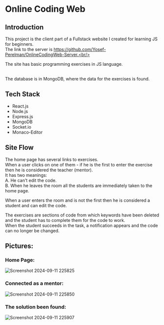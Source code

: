 # Online Coding Web
## Introduction
This project is the client part of a Fullstack website I created for learning JS for beginners.<br/>
The link to the server is https://github.com/Yosef-Perelman/OnlineCodingWeb-Server.<br/><br/>

The site has basic programming exercises in JS language.<br/><br/>

The database is in MongoDB, where the data for the exercises is found.<br/>

## Tech Stack
- React.js
- Node.js
- Express.js
- MongoDB
- Socket.io
- Monaco-Editor

## Site Flow
The home page has several links to exercises.<br/>
When a user clicks on one of them - if he is the first to enter the exercise then he is considered the teacher (mentor).<br/>
It has two meanings:<br/>
A. He can't edit the code.<br/>
B. When he leaves the room all the students are immediately taken to the home page.<br/>

When a user enters the room and is not the first then he is considered a student and can edit the code.<br/>


The exercises are 
sections of code from which keywords have been deleted and the student has to complete them for the code to work.<br/>
When the student succeeds in the task, a notification appears and the code can no longer be changed.<br/>

## Pictures:
### Home Page:
![Screenshot 2024-09-11 225825](https://github.com/user-attachments/assets/1182bbac-ae1e-4625-9619-4d37eec6e287)

### Connected as a mentor:
![Screenshot 2024-09-11 225850](https://github.com/user-attachments/assets/2a3f263a-9744-47e2-9223-b84a792b4b38)

### The solution been found:
![Screenshot 2024-09-11 225907](https://github.com/user-attachments/assets/5ba1aa1c-6b79-4eb3-a64e-f4039992ef8d)


